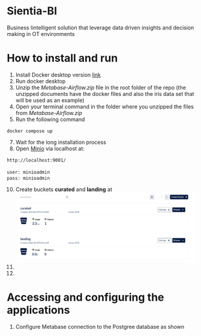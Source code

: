 # Sientia-BI
Business Iintelligent solution that leverage data driven insights and decision making in OT environments 

# How to install and run

  1. Install Docker desktop version [link](https://www.docker.com/products/docker-desktop/)
  2. Run docker desktop
  4. Unzip the *Metabase-Airflow.zip* file in the root folder of the repo (the unzipped documents have the docker files and also the iris data set that will be used as an example)
  5. Open your terminal command in the folder where you unzipped the files from *Metabase-Airflow.zip*
  6. Run the following command
  
  ```
  docker compose up
  ```
  
  7. Wait for the long installation process
  8. Open [Minio](https://min.io/) via localhost at:
  
  ```
  http://localhost:9001/
  
  user: minioadmin
  pass: minioadmin
  ```

  10. Create buckets **curated** and **landing** at ![Minio](/figures/MicrosoftTeams-image%20(1).png)
  11. 
  12. 
  
  
  # Accessing and configuring the applications
  
  1. Configure Metabase connection to the Postgree database as shown 
  


